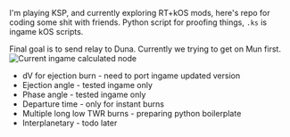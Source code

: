 I'm playing KSP, and currently exploring RT+kOS mods, here's repo for coding some shit with friends.
Python script for proofing things, ``.ks`` is ingame kOS scripts.

Final goal is to send relay to Duna. 
Currently we trying to get on Mun first.
![Current ingame calculated node](https://i.imgur.com/xrqiYhT.png)
 * dV for ejection burn - need to port ingame updated version
 * Ejection angle - tested ingame only
 * Phase angle - tested ingame only
 * Departure time - only for instant burns
 * Multiple long low TWR burns - preparing python boilerplate
 * Interplanetary - todo later